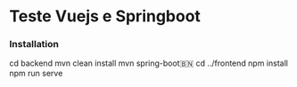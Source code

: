 # Teste Vuejs e Springboot

### Installation
cd backend
mvn clean install
mvn spring-boot🇧🇳
cd ../frontend
npm install
npm run serve
